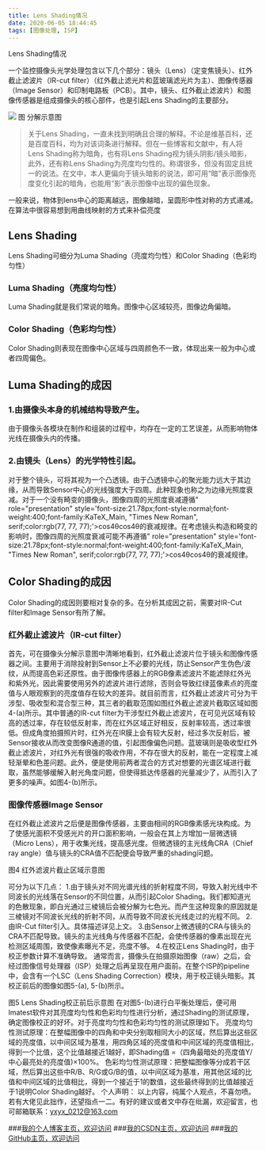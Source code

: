 ```yaml
---
title: Lens Shading情况
date: 2020-06-05 18:44:45
tags: [图像处理, ISP]
---
```


Lens Shading情况
<!--more-->


一个监控摄像头光学处理包含以下几个部分：镜头（Lens）（定变焦镜头）、红外截止滤波片（IR-cut filter）（红外截止滤光片和蓝玻璃滤光片为主）、图像传感器（Image Sensor）和印制电路板（PCB）。其中，镜头、红外截止滤波片）和图像传感器是组成摄像头的核心部件，也是引起Lens Shading的主要部分。

![](https://img-blog.nos-eastchina1.126.net/blog/blog_camera_system_components.png)
图 分解示意图

>关于Lens Shading，一直未找到明确且合理的解释。不论是维基百科，还是百度百科，均为对该词条进行解释。但在一些博客和文献中，有人将Lens Shading称为暗角，也有将Lens Shading视为镜头阴影/镜头暗影，此外，还有称Lens Shading为亮度均匀性的。称谓很多，但没有固定且统一的说法。在文中，本人更偏向于镜头暗影的说法，即可用“暗”表示图像亮度变化引起的暗角，也能用“影”表示图像中出现的偏色现象。

一般来说，物体到lens中心的距离越远，图像越暗，呈圆形中性对称的方式递减。在算法中很容易想到用曲线映射的方式来补偿亮度

## Lens Shading
Lens Shading可细分为Luma Shading（亮度均匀性）和Color Shading（色彩均匀性）
### Luma Shading（亮度均匀性）
Luma Shading就是我们常说的暗角。图像中心区域较亮，图像边角偏暗。

### Color Shading（色彩均匀性）

Color Shading则表现在图像中心区域与四周颜色不一致，体现出来一般为中心或者四周偏色。


## Luma Shading的成因
### 1.由摄像头本身的机械结构导致产生。
由于摄像头各模块在制作和组装的过程中，均存在一定的工艺误差，从而影响物体光线在摄像头内的传播。
### 2.由镜头（Lens）的光学特性引起。
对于整个镜头，可将其视为一个凸透镜。由于凸透镜中心的聚光能力远大于其边缘，从而导致Sensor中心的光线强度大于四周。此种现象也称之为边缘光照度衰减。对于一个没有畸变的摄像头，图像四周的光照度衰减遵循" role="presentation" style='font-size:21.78px;font-style:normal;font-weight:400;font-family:KaTeX_Main, "Times New Roman", serif;color:rgb(77, 77, 77);'>cos4θcos4θ的衰减规律。在考虑镜头构造和畸变的影响时，图像四周的光照度衰减可能不再遵循" role="presentation" style='font-size:21.78px;font-style:normal;font-weight:400;font-family:KaTeX_Main, "Times New Roman", serif;color:rgb(77, 77, 77);'>cos4θcos4θ的衰减规律。

## Color Shading的成因
Color Shading的成因则要相对复杂的多。在分析其成因之前，需要对IR-Cut filter和Image Sensor有所了解。
### 红外截止滤波片（IR-cut filter）
首先，可在摄像头分解示意图中清晰地看到，红外截止滤波片位于镜头和图像传感器之间。主要用于消除投射到Sensor上不必要的光线，防止Sensor产生伪色/波纹，从而提高色彩还原性。由于图像传感器上的RGB像素滤波片不能滤除红外光和紫外光，因此需要使用另外的滤波片进行滤除，否则会导致红绿蓝像素点的亮度值与人眼观察到的亮度值存在较大的差异。就目前而言，红外截止滤波片可分为干涉型、吸收型和混合型三种，其三者的截取范围如图红外截止滤波片截取区域如图4-(a)所示。其中普通的IR-cut filter为干涉型红外截止滤波片，在可见光区域有较高的透过率，存在较低反射率，而在红外区域正好相反，反射率较高，透过率很低。但成角度拍摄照片时，红外光在IR膜上会有较大反射，经过多次反射后，被Sensor接收从而改变图像R通道的值，引起图像偏色问题。蓝玻璃则是吸收型红外截止滤波片，对红外光有很强的吸收作用，不存在很大的反射，能在一定程度上减轻渐晕和色差问题。此外，便是使用前两者混合的方式对想要的光谱区域进行截取，虽然能够缓解入射光角度问题，但使得抵达传感器的光量减少了，从而引入了更多的噪声。如图4-(b)所示。

### 图像传感器Image Sensor
在红外截止滤波片之后便是图像传感器，主要由相间的RGB像素感光块构成。为了使感光面积不受感光片的开口面积影响，一般会在其上方增加一层微透镜（Micro Lens），用于收集光线，提高感光度。但微透镜的主光线角CRA（Chief ray angle）值与镜头的CRA值不匹配便会导致严重的shading问题。

图4 红外滤波片截止区域示意图


可分为以下几点：
1.由于镜头对不同光谱光线的折射程度不同，导致入射光线中不同波长的光线落在Sensor的不同位置，从而引起Color Shading。我们都知道光的色散现象，即白光通过三棱镜后会被分解为七色光。而产生这种现象的原因就是三棱镜对不同波长光线的折射不同，从而导致不同波长光线走过的光程不同。
2.由IR-Cut filter引入。具体描述详见上文。
3.由Sensor上微透镜的CRA与镜头的CRA不匹配导致。镜头的主光线角与传感器不匹配，会使传感器的像素出现在光检测区域周围，致使像素曝光不足，亮度不够。
4.在校正Lens Shading时，由于校正参数计算不准确导致。
通常而言，摄像头在拍摄原始图像（raw）之后，会经过图像信号处理器（ISP）处理之后再呈现在用户面前。在整个ISP的pipeline中，会含有一个LSC（Lens Shading Correction）模块，用于校正镜头暗影。其校正前后的图像如图5-(a), 5-(b)所示。

图5 Lens Shading校正前后示意图
在对图5-(b)进行白平衡处理后，便可用Imatest软件对其亮度均匀性和色彩均匀性进行分析，通过Shading的测试原理，确定图像校正的好坏。对于亮度均匀性和色彩均匀性的测试原理如下。
亮度均匀性测试原理：在整幅图像中的四角和中央分别取相同大小的区域，然后算出这些区域的亮度值，以中间区域为基准，用四角区域的亮度值和中间区域的亮度值相比，得到一个比值，这个比值越接近1越好，即Shading值 =（四角最暗处的亮度值Y/中心最亮处的亮度值)×100%。
色彩均匀性测试原理：把整幅图像等分成若干区域，然后算出这些中R/B、R/G或G/B的值，以中间区域为基准，用其他区域的比值和中间区域的比值相比，得到一个接近于1的数值，这些最终得到的比值越接近于1说明Color Shading越好。
个人声明：
以上内容，纯属个人观点，不喜勿喷。若有大佬见此拙作，还望指点一二。有好的建议或者文中存在纰漏，欢迎留言，也可邮箱联系：yxyx_0212@163.com


###[我的个人博客主页，欢迎访问](http://www.aomanhao.top/)
###[我的CSDN主页，欢迎访问](https://blog.csdn.net/Aoman_Hao)
###[我的GitHub主页，欢迎访问](https://github.com/AomanHao)


